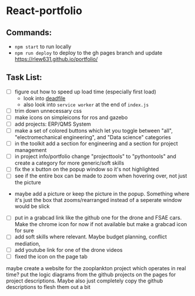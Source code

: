 # React-portfolio

## Commands:

* `npm start` to run locally
* `npm run deploy` to deploy to the gh pages branch and update https://rlew631.github.io/portfolio/

## Task List:

- [ ] figure out how to speed up load time (especially first load)
    - look into [deadfile](https://m-izadmehr.github.io/deadfile/#/)
    - also look into `service worker` at the end of `index.js` 
- [ ] trim down unnecessary css
- [ ] make icons on simpleicons for ros and gazebo
- [ ] add projects: ERP/QMS System
- [ ] make a set of colored buttons which let you toggle between "all", "electromechanical engineering", and "Data science" categories
- [ ] in the toolkit add a section for engineering and a section for project management
- [ ] in project info/portfolio change "projecttools" to "pythontools" and create a category for more generic/soft skills
- [ ] fix the x button on the popup window so it's not highlighted
- [ ] see if the entire box can be made to zoom when hovering over, not just the picture
- maybe add a picture or keep the picture in the popup. Something where it's just the box that zooms/rearranged instead of a seperate window would be slick
- [ ] put in a grabcad link like the github one for the drone and FSAE cars. Make the chrome icon for now if not available but make a grabcad icon for sure
- [ ] add soft skills where relevant. Maybe budget planning, conflict mediation, 
- [ ] add youtube link for one of the drone videos
- [ ] fixed the icon on the page tab

maybe create a website for the zooplankton project which operates in real time?
put the logic diagrams from the github projects on the pages for project descriptions. Maybe also just completely copy the github descriptions to flesh them out a bit

